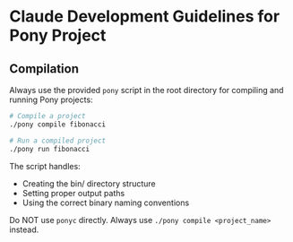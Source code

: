 # Claude Development Guidelines for Pony Project

## Compilation

Always use the provided `pony` script in the root directory for compiling and running Pony projects:

```bash
# Compile a project
./pony compile fibonacci

# Run a compiled project
./pony run fibonacci
```

The script handles:
- Creating the bin/ directory structure
- Setting proper output paths
- Using the correct binary naming conventions

Do NOT use `ponyc` directly. Always use `./pony compile <project_name>` instead.